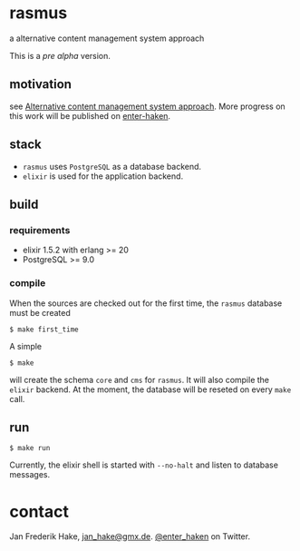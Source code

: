 # rasmus

a alternative content management system approach

This is a *pre alpha* version.

## motivation

see [Alternative content management system approach](http://enter-haken.github.io/posts/2018-02-19-rasmus.html).
More progress on this work will be published on [enter-haken](http://enter-haken.github.io).

## stack

* `rasmus` uses `PostgreSQL` as a database backend.
* `elixir` is used for the application backend.

## build

### requirements

* elixir 1.5.2 with erlang >= 20
* PostgreSQL >= 9.0

### compile

When the sources are checked out for the first time, the `rasmus` database must be created

    $ make first_time

A simple 

    $ make

will create the schema `core` and `cms` for `rasmus`.
It will also compile the `elixir` backend.
At the moment, the database will be reseted on every `make` call.

## run

    $ make run

Currently, the elixir shell is started with `--no-halt` and listen to database messages.

# contact

Jan Frederik Hake, <jan_hake@gmx.de>. [@enter_haken](https://twitter.com/enter_haken) on Twitter.


